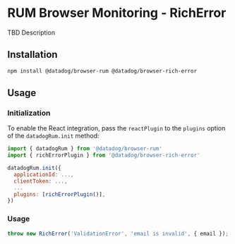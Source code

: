 # RUM Browser Monitoring - RichError

TBD Description

## Installation

```bash
npm install @datadog/browser-rum @datadog/browser-rich-error
```

## Usage

### Initialization

To enable the React integration, pass the `reactPlugin` to the `plugins` option of the `datadogRum.init` method:

```javascript
import { datadogRum } from '@datadog/browser-rum'
import { richErrorPlugin } from '@datadog/browser-rich-error'

datadogRum.init({
  applicationId: ...,
  clientToken: ...,
  ...
  plugins: [richErrorPlugin()],
})
```

### Usage


```ts
throw new RichError('ValidationError', 'email is invalid', { email });
```
